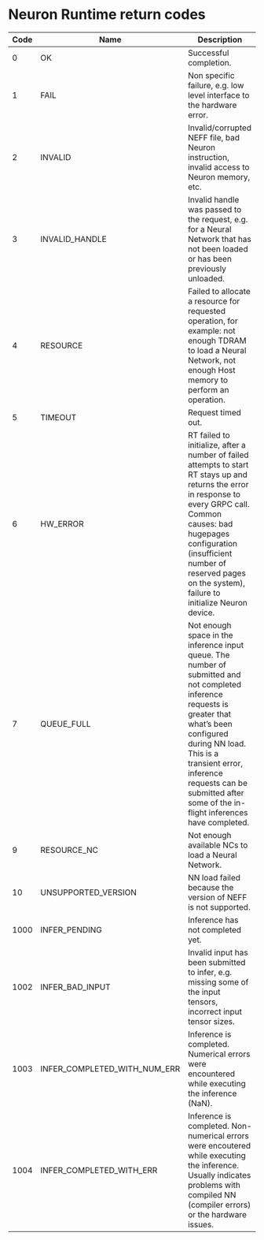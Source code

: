 # Neuron Runtime return codes

|Code	|Name |Description	|
|---	|---	|---	|
|0	|OK	|Successful completion.	|
|1	|FAIL	|Non specific failure, e.g. low level interface to the hardware error.	|
|2	|INVALID	|Invalid/corrupted NEFF file, bad Neuron instruction, invalid access to Neuron memory, etc.	|
|3	|INVALID_HANDLE	|Invalid handle was passed to the request, e.g. for a Neural Network that has not been loaded or has been previously unloaded.	|
|4	|RESOURCE	|Failed to allocate a resource for requested operation, for example: not enough TDRAM to load a Neural Network, not enough Host memory to perform an operation.	|
|5	|TIMEOUT	|Request timed out.	|
|6	|HW_ERROR	|RT failed to initialize, after a number of failed attempts to start RT stays up and returns the error in response to every GRPC call.  Common causes: bad hugepages configuration (insufficient number of reserved pages on the system), failure to initialize Neuron device.	|
|7	|QUEUE_FULL	|Not enough space in the inference input queue.  The number of submitted and not completed inference requests is greater that what’s been configured during NN load.  This is a transient error, inference requests can be submitted after some of the in-flight inferences have completed.	|
|9	|RESOURCE_NC	|Not enough available NCs to load a Neural Network.	|
|10	|UNSUPPORTED_VERSION	|NN load failed because the version of NEFF is not supported.	|
|1000	|INFER_PENDING	|Inference has not completed yet.	|
|1002	|INFER_BAD_INPUT	|Invalid input has been submitted to infer, e.g. missing some of the input tensors, incorrect input tensor sizes.	|
|1003	|INFER_COMPLETED_WITH_NUM_ERR	|Inference is completed.  Numerical errors were encountered while executing the inference (NaN).	|
|1004	|INFER_COMPLETED_WITH_ERR	|Inference is completed.  Non-numerical errors were encoutered while executing the inference.  Usually indicates problems with compiled NN (compiler errors) or the hardware issues.	|

